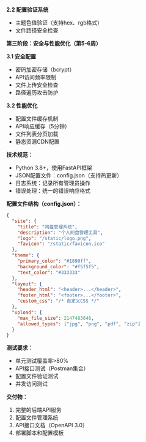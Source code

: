 **2.2 配置验证系统**
- 主题色值验证（支持hex、rgb格式）
- 文件路径安全检查

**第三阶段：安全与性能优化（第5-6周）**

**3.1 安全配置**
- 密码加密存储（bcrypt）
- API访问频率限制
- 文件上传安全检查
- 路径遍历攻击防护

**3.2 性能优化**
- 配置文件缓存机制
- API响应缓存（5分钟）
- 文件列表分页加载
- 静态资源CDN配置

**技术规范：**
- Python 3.8+，使用FastAPI框架
- JSON配置文件：config.json（支持热更新）
- 日志系统：记录所有管理员操作
- 错误处理：统一的错误响应格式

**配置文件结构（config.json）：**
```json
{
  "site": {
    "title": "网盘管理系统",
    "description": "个人网盘管理工具",
    "logo": "/static/logo.png",
    "favicon": "/static/favicon.ico"
  },
  "theme": {
    "primary_color": "#1890ff",
    "background_color": "#f5f5f5",
    "text_color": "#333333"
  },
  "layout": {
    "header_html": "<header>...</header>",
    "footer_html": "<footer>...</footer>",
    "custom_css": "/* 自定义CSS */"
  },
  "upload": {
    "max_file_size": 2147483648,
    "allowed_types": ["jpg", "png", "pdf", "zip"]
  }
}
```

**测试要求：**
- 单元测试覆盖率>80%
- API接口测试（Postman集合）
- 配置文件验证测试
- 并发访问测试

**交付物：**
1. 完整的后端API服务
2. 配置文件管理系统
3. API接口文档（OpenAPI 3.0）
4. 部署脚本和配置模板